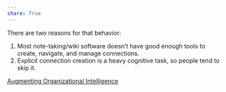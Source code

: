 ```yaml
---
share: True
---
```

There are two reasons for that behavior:

1.  Most note-taking/wiki software doesn’t have good enough tools to create, navigate, and manage connections.
2.  Explicit connection creation is a heavy cognitive task, so people tend to skip it.

[Augmenting Organizational Intelligence](https://fibery.io/blog/augmenting-organizational-intelligence/)

